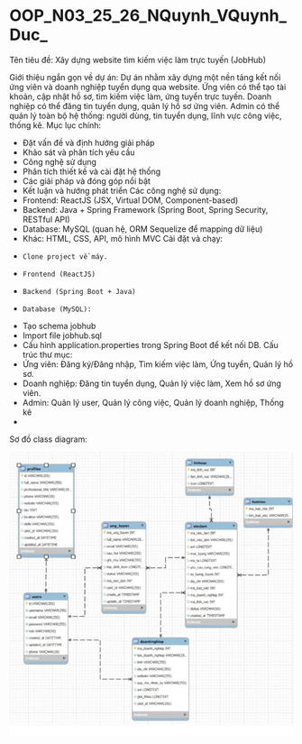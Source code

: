 # OOP_N03_25_26_NQuynh_VQuynh_Duc_
Tên tiêu đề: Xây dựng website tìm kiếm việc làm trực tuyến (JobHub)

Giới thiệu ngắn gọn về dự án: Dự án nhằm xây dựng một nền tảng kết nối ứng viên và doanh nghiệp tuyển dụng qua website.
Ứng viên có thể tạo tài khoản, cập nhật hồ sơ, tìm kiếm việc làm, ứng tuyển trực tuyến.
Doanh nghiệp có thể đăng tin tuyển dụng, quản lý hồ sơ ứng viên.
Admin có thể quản lý toàn bộ hệ thống: người dùng, tin tuyển dụng, lĩnh vực công việc, thống kê.
Mục lục chính: 
-	Đặt vấn đề và định hướng giải pháp
-	Khảo sát và phân tích yêu cầu
-	Công nghệ sử dụng
-	Phân tích thiết kế và cài đặt hệ thống
-	Các giải pháp và đóng góp nổi bật
-	Kết luận và hướng phát triển
Các công nghệ sử dụng:
-	Frontend: ReactJS (JSX, Virtual DOM, Component-based)
-	Backend: Java + Spring Framework (Spring Boot, Spring Security, RESTful API)
-	Database: MySQL (quan hệ, ORM Sequelize để mapping dữ liệu)
-	Khác: HTML, CSS, API, mô hình MVC
Cài đặt và chạy:
-	  Clone project về máy.
-	  Frontend (ReactJS)
-	  Backend (Spring Boot + Java) 
-	  Database (MySQL):
-	Tạo schema jobhub
-	Import file jobhub.sql
-	Cấu hình application.properties trong Spring Boot để kết nối DB.
Cấu trúc thư mục: 
-	Ứng viên: Đăng ký/Đăng nhập, Tìm kiếm việc làm, Ứng tuyển, Quản lý hồ sơ.
-	Doanh nghiệp: Đăng tin tuyển dụng, Quản lý việc làm, Xem hồ sơ ứng viên.
-	Admin: Quản lý user, Quản lý công việc, Quản lý doanh nghiệp, Thống kê
-	
Sơ đồ class diagram:

![image alt](https://github.com/nuwquynn8305/OOP_N03_25_26_NQuynh_VQuynh_Duc_/blob/b84c372f26edb093841cf86e1d04133c10d1f9ea/classs.jpg?raw=true)
